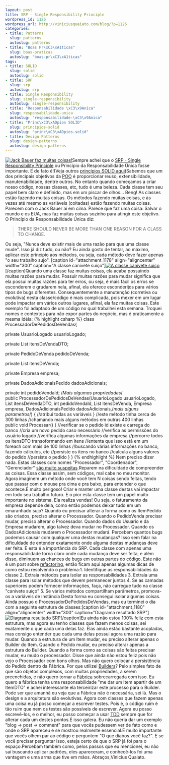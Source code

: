 ```yaml
--- 
layout: post
title: SRP - Single Responsibility Principle
wordpress_id: 1126
wordpress_url: http://viniciusquaiato.com/blog/?p=1126
categories: 
- title: Patterns
  slug: patterns
  autoslug: patterns
- title: "Boas Pr\xC3\xA1ticas"
  slug: boas-praticas
  autoslug: "boas-pr\xC3\xA1ticas"
tags: 
- title: SOLID
  slug: solid
  autoslug: solid
- title: SRP
  slug: srp
  autoslug: srp
- title: Single Responsibility
  slug: single-responsibility
  autoslug: single-responsibility
- title: "Responsabilidade \xC3\x9Anica"
  slug: responsabilidade-unica
  autoslug: "responsabilidade-\xC3\x9Anica"
- title: "Princ\xC3\xADpios SOLID"
  slug: principios-solid
  autoslug: "princ\xC3\xADpios-solid"
- title: Design Patterns
  slug: design-patterns
  autoslug: design-patterns
---
```

[![Jack Bauer faz muitas coisas!](http://viniciusquaiato.com/images_posts/jack-bauer-300x225.jpg "Jack Bauer faz muitas coisas!")](http://viniciusquaiato.com/images_posts/jack-bauer.jpg)Sempre achei que o [SRP - Single Responsibility Principle](http://www.objectmentor.com/resources/articles/srp.pdf) ou Princípio da Responsabilidade Única fosse importante. E de fato é!(Veja outros [princípios SOLID aqui](http://butunclebob.com/ArticleS.UncleBob.PrinciplesOfOod))Sabemos que um dos principais objetivos da [POO](http://en.wikipedia.org/wiki/Object-oriented_programming) é proporcionar reuso, extensibilidade, manutenabilidade, dentre outros. No entanto quando começamos a criar nosso código, nossas classes, etc, tudo é uma beleza. Cada classe tem seu papel bem claro e definido, mas em um piscar de olhos... Beng! As classes estão fazendo muitas coisas. Os métodos fazendo muitas coisas, e às vezes até mesmo as variáveis (coitadas) estão fazendo muitas coisas. Parecem com o Jack Bauer aí em cima. Parece que faz uma coisa: Salvar o mundo e os EUA, mas faz muitas coisas sozinho para atingir este objetivo. O Princípio da Responsabilidade Única diz:<blockquote>THERE SHOULD NEVER BE MORE THAN ONE REASON FOR A CLASS TO CHANGE.</blockquote>Ou seja, "Nunca deve existir mais de uma razão para que uma classe mude". Isso já diz tudo, ou não? Eu ainda gosto de tentar, ao máximo, aplicar este princípio aos métodos, ou seja, cada método deve fazer apenas "o seu trabalho sujo". [caption id="attachment_1178" align="aligncenter" width="300" caption="A classe canivete suíço"][![A classe canivete suíço](http://viniciusquaiato.com/images_posts/canivete-suico-300x212.jpg "A classe canivete suíço")](http://viniciusquaiato.com/images_posts/canivete-suico.jpg)[/caption]Quando uma classe faz muitas coisas, ela acaba possuindo muitas razões para mudar. Possuir muitas razões para mudar significa que ela possui muitas razões para ter erros, ou seja, é mais fácil os erros se esconderem e grudarem nela, afinal, ela oferece esconderijos para vários tipos de bugs diferentes. Consequentemente a manutenção (corretiva ou evolutiva) nesta classe/código é mais complicada, pois mexer em um lugar pode impactar em vários outros lugares, afinal, ela faz muitas coisas. Este exemplo foi adaptado de um código no qual trabalhei esta semana. Troquei nomes e contextos para não expor partes do negócio, mas é praticamente a mesma idéia:
{% highlight csharp %}
class ProcessadorDePedidosDeVendas{    

private UsuarioLogado usuarioLogado;
    
private List<itensdevendadto> itensDeVendaDTO;
    
private PedidoDeVenda pedidoDeVenda;
    
private List<itensdevenda> itensDeVenda;
    
private Empresa empresa;
    
private DadosAdicionaisPedido dadosAdicionais;
    
private int pedidoVendaId;
    /*Mais algumas propriedades*/    
public ProcessadorDePedidosDeVendas(UsuarioLogado usuarioLogado,
List<itensdevendadto> itensDeVendaDTO,                                        int pedidoVendaId,                                        List<itensdevenda> itensDeVenda,                                        Empresa empresa,                                        DadosAdicionaisPedido dadosAdicionais,/*mais alguns parametros*/)    {        //atribui todas as variáveis    }
    //este método tinha cerca de 300 linhas   //chamando mais alguns métodos em outras 400 linhas    
public void Processar()    {        //verificar se o pedido id existe e carrega do banco        //cria um novo pedido caso necessário        //verifica as permissões do usuário logado        //verifica algumas informações da empresa        //percorre todos os itensDTO transoformando em itens        //ententa que isso está em um foreach com mais de 100 linhas        //buscando várias informações no banco, fazendo cálculos, etc        //persiste os itens no banco        //calcula alguns valores do pedido        //persiste o pedido    }
}
</itensdevenda></itensdevendadto></itensdevenda></itensdevendadto>
{% endhighlight %}
Nem preciso dizer nada. Estas classes com nomes "Processador", "Coordenador", "Gerenciador" [são muito suspeitas](http://viniciusquaiato.com/blog/dica-de-leitura-clean-code/).Reparem na dificuldade de compreender as coisas. Essa classe assim, sem códigos, mal cabe no meu monitor. Agora imaginem um método onde você tem N coisas sendo feitas, tendo que passar com o mouse pra cima e pra baixo, para entender o que acontece.É muito perigoso! Criar e manter uma classe destas vai impactar em todo seu trabalho futuro. E o pior esta classe tem um papel muito importante no sistema. Ela realiza vendas! Ou seja, o faturamento da empresa depende dela, como então podemos deixar tudo em um emaranhado sujo? Quando eu precisar alterar a forma como os ItemPedido são criados, preciso alterar o Processador. Quando o PedidoVenda precisar mudar, preciso alterar o Processador. Quando dados do Usuario e da Empresa mudarem, algo talvez deva mudar no Processador. Quando os DadosAdicionais mudarem o Processador mudará. Percebem quantos bugs podemos causar com qualquer uma destas mudanças? Isso sem falar na dificuldade de entender exatamente onde alguma destas mudanças deve ser feita. E esta é a importância do SRP. Cada classe com apenas uma responsabilidade torna claro onde cada mudança deve ser feita, e além disso, diminuem as chances de bugs em outras partes do código. Este não é um post sobre [refactoring](http://en.wikipedia.org/wiki/Code_refactoring), então ficam aqui apenas algumas dicas de como estou resolvendo o problema:1. Identifique as responsabilidades da classe
2. Extraia métodos para isolar as responsabilidades
3. Extraia uma classe para isolar métodos que devem permanecer juntos
4. Se as camadas superiores podem fornecer informações, faça, não carregue tudo na classe "canivete suíço"
5. Se vários métodos compartilham parâmetros, promova-os a variáveis de instância
Desta forma eu consegui isolar algumas coisas. Ainda possuo o ProcessadorDePedidosDeVendas, mas eu terminei o dia com a seguinte estrutura de classes:[caption id="attachment_1180" align="aligncenter" width="300" caption="Diagrama resultado SRP"][![Diagrama resultado SRP](http://viniciusquaiato.com/images_posts/diagrama-300x221.jpg "Diagrama resultado SRP")](http://viniciusquaiato.com/images_posts/diagrama.jpg)[/caption]Eu ainda não estou 100% feliz com esta estrutura, mas agora eu tenho classes que fazem menos coisas, sei exatamente o que cada uma delas faz. Elas ainda estão bastante acopladas, mas consigo entender que cada uma delas possui agora uma razão para mudar. Quando a estrutura de um Item mudar, eu preciso alterar apenas o Builder do Item. Quando o Pedido mudar, eu preciso alterar apenas a estrutura do Builder. Quando a forma como as coisas são feitas precisar mudar, eu mudo o processador. Disse que ainda não estou feliz pois não vejo o Processador com bons olhos. Mas não quero colocar a persistência do Pedido dentro da Fábrica. Por que utilizei [Builders](http://en.wikipedia.org/wiki/Builder_pattern)? Pelo simples fato de que são objetos complexos, com muitas propriedades, a serem preenchidas, e não quero tornar a [Fábrica](http://en.wikipedia.org/wiki/Factory_method_pattern) sobrecarregada com isso. Eu quero a fábrica tenha uma responsabilidade "me dar um Item apartir de um ItemDTO" e achei interessante ela terceirizar este processo para o Builder. Pode ser que amanhã eu veja que a Fábrica não é necessária, sei lá. Mas o design e a arquitetura são evolutivas. Agora com classes que fazem apenas uma coisa eu já posso começar a escrever testes. Pois é, o código ruim é tão ruim que nem os testes são possíveis de escrever. Agora eu posso escrevê-los, e o melhor, eu posso começar a usar [TDD](http://viniciusquaiato.com/blog/category/tdd/) sempre que for alterar cada um destes pontos.É isso galera. Eu não queria dar um exemplo "blog -> post -> comment" para que vocês pudessem ver de fato como e onde o SRP apareceu e se mostrou realmente essencial.É muito importante que vocês olhem par ao código e perguntem "O que diabos você faz?". E se você precisar perguntar isso, esteja certo de que o SRP já foi para o espaço.Percebam também como, pelos passos que eu mencionei, eu não saí buscando aplicar padrões, eles apareceram, e conhecê-los foi uma vantagem e uma arma que tive em mãos. Abraços,Vinicius Quaiato.
